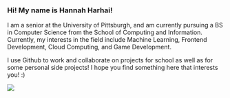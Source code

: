 ### Hi! My name is Hannah Harhai!

I am a senior at the University of Pittsburgh, and am currently pursuing a BS in Computer Science from the School of Computing and Information. Currently, my interests in the field include Machine Learning, Frontend Development, Cloud Computing, and Game Development.

I use Github to work and collaborate on projects for school as well as for some personal side projects! I hope you find something here that interests you! :)

![](https://media.giphy.com/media/CuuSHzuc0O166MRfjt/giphy.gif)

<!--
**hannahharhai/hannahharhai** is a ✨ _special_ ✨ repository because its `README.md` (this file) appears on your GitHub profile.

Here are some ideas to get you started:

- 🔭 I’m currently working on ...
- 🌱 I’m currently learning ...
- 👯 I’m looking to collaborate on ...
- 🤔 I’m looking for help with ...
- 💬 Ask me about ...
- 📫 How to reach me: ...
- 😄 Pronouns: ...
- ⚡ Fun fact: ...
-->
